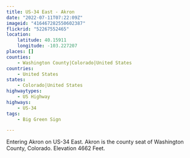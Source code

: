 ```yaml
---
title: US-34 East - Akron
date: "2022-07-11T07:22:09Z"
imageid: "416467282550602387"
flickrid: "52267552465"
location:
    latitude: 40.15911
    longitude: -103.227207
places: []
counties:
    - Washington County|Colorado|United States
countries:
    - United States
states:
    - Colorado|United States
highwaytypes:
    - US Highway
highways:
    - US-34
tags:
    - Big Green Sign

---
```

Entering Akron on US-34 East.  Akron is the county seat of Washington County, Colorado.  Elevation 4662 Feet.